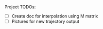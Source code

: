 Project TODOs:
 - [ ] Create doc for interpolation using M matrix
 - [ ] Pictures for new trajectory output